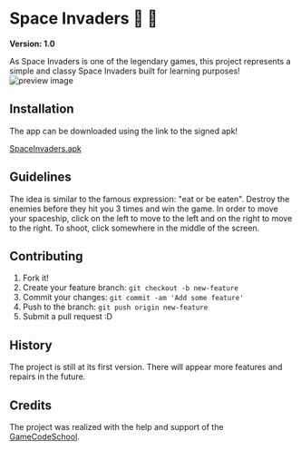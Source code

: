 # Space Invaders 🚀 👾

**Version: 1.0**

As Space Invaders is one of the legendary games, this project represents a simple and classy Space Invaders built for learning purposes!
![preview image](https://github.com/AlexProdrom/space-invaders/blob/master/docs/preview_image.png)

## Installation

The app can be downloaded using the link to the signed apk!

[SpaceInvaders.apk](https://drive.google.com/open?id=0B2fJUErufFxMVEpaMGYwZXU4WW8)

## Guidelines

The idea is similar to the famous expression: "eat or be eaten". Destroy the enemies before they hit you 3 times and win the game.
In order to move your spaceship, click on the left to move to the left and on the right to move to the right. To shoot, click somewhere in the middle of the screen.

## Contributing

1. Fork it!
2. Create your feature branch: `git checkout -b new-feature`
3. Commit your changes: `git commit -am 'Add some feature'`
4. Push to the branch: `git push origin new-feature`
5. Submit a pull request :D

## History

The project is still at its first version. There will appear more features and repairs in the future.

## Credits

The project was realized with the help and support of the [GameCodeSchool](http://gamecodeschool.com/android/coding-a-space-invaders-game/).
